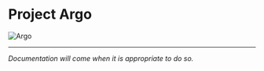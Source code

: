 # Project Argo

![Argo](https://github.com/evnchn/project-argo/assets/37951241/527cadc8-981c-4b5e-a749-3fb470f5599f)

---

_Documentation will come when it is appropriate to do so._
